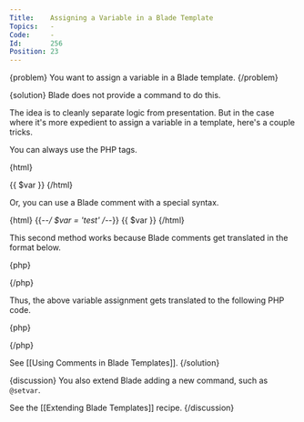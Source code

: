 ```yaml
---
Title:    Assigning a Variable in a Blade Template
Topics:   -
Code:     -
Id:       256
Position: 23
---
```


{problem}
You want to assign a variable in a Blade template.
{/problem}

{solution}
Blade does not provide a command to do this.

The idea is to cleanly separate logic from presentation. But in the case where it's more expedient to assign a variable in a template, here's a couple tricks.

You can always use the PHP tags.

{html}
<?php $var = 'test'; ?>
{{ $var }}
{/html}

Or, you can use a Blade comment with a special syntax.

{html}
{{--*/ $var = 'test' /*--}}
{{ $var }}
{/html}

This second method works because Blade comments get translated in the format below.

{php}
<?php /*COMMENT*/ ?>
{/php}

Thus, the above variable assignment gets translated to the following PHP code.

{php}
<?php /**/ $var = 'test' /**/ ?>
{/php}

See [[Using Comments in Blade Templates]].
{/solution}

{discussion}
You also extend Blade adding a new command, such as `@setvar`.

See the [[Extending Blade Templates]] recipe.
{/discussion}

